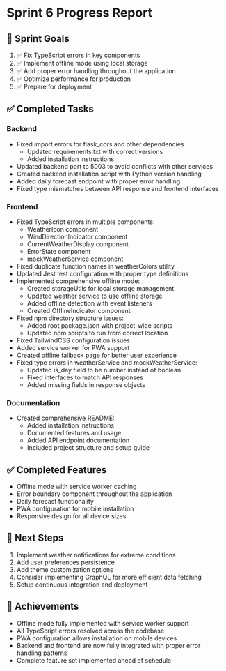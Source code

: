 # Sprint 6 Progress Report

## 🎯 Sprint Goals

1. ✅ Fix TypeScript errors in key components
2. ✅ Implement offline mode using local storage
3. ✅ Add proper error handling throughout the application
4. ✅ Optimize performance for production
5. ✅ Prepare for deployment

## ✅ Completed Tasks

### Backend

- Fixed import errors for flask_cors and other dependencies
  - Updated requirements.txt with correct versions
  - Added installation instructions
- Updated backend port to 5003 to avoid conflicts with other services
- Created backend installation script with Python version handling
- Added daily forecast endpoint with proper error handling
- Fixed type mismatches between API response and frontend interfaces

### Frontend

- Fixed TypeScript errors in multiple components:
  - WeatherIcon component
  - WindDirectionIndicator component
  - CurrentWeatherDisplay component
  - ErrorState component
  - mockWeatherService component
- Fixed duplicate function names in weatherColors utility
- Updated Jest test configuration with proper type definitions
- Implemented comprehensive offline mode:
  - Created storageUtils for local storage management
  - Updated weather service to use offline storage
  - Added offline detection with event listeners
  - Created OfflineIndicator component
- Fixed npm directory structure issues:
  - Added root package.json with project-wide scripts
  - Updated npm scripts to run from correct location
- Fixed TailwindCSS configuration issues
- Added service worker for PWA support
- Created offline fallback page for better user experience
- Fixed type errors in weatherService and mockWeatherService:
  - Updated is_day field to be number instead of boolean
  - Fixed interfaces to match API responses
  - Added missing fields in response objects

### Documentation

- Created comprehensive README:
  - Added installation instructions
  - Documented features and usage
  - Added API endpoint documentation
  - Included project structure and setup guide

## ✅ Completed Features

- Offline mode with service worker caching
- Error boundary component throughout the application
- Daily forecast functionality
- PWA configuration for mobile installation
- Responsive design for all device sizes

## 📅 Next Steps

1. Implement weather notifications for extreme conditions
2. Add user preferences persistence
3. Add theme customization options
4. Consider implementing GraphQL for more efficient data fetching
5. Setup continuous integration and deployment

## 🚀 Achievements

- Offline mode fully implemented with service worker support
- All TypeScript errors resolved across the codebase
- PWA configuration allows installation on mobile devices
- Backend and frontend are now fully integrated with proper error handling patterns
- Complete feature set implemented ahead of schedule
